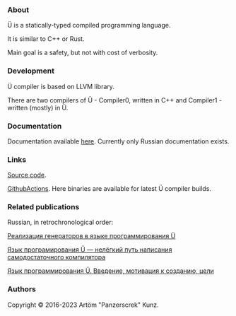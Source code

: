 ### About

Ü is a statically-typed compiled programming language.

It is similar to C++ or Rust.

Main goal is a safety, but not with cost of verbosity.


### Development

Ü compiler is based on LLVM library.

There are two compilers of Ü - Compiler0, written in C++ and Compiler1 - written (mostly) in Ü.


### Documentation

Documentation available [here](https://u-00dc-sprache.readthedocs.io/ru/latest/contents.html).
Currently only Russian documentation exists.


### Links

[Source code](https://github.com/Panzerschrek/U-00DC-Sprache).

[GithubActions](https://github.com/Panzerschrek/U-00DC-Sprache/actions/workflows/main.yml).
Here binaries are available for latest Ü compiler builds.


### Related publications

Russian, in retrochronological order:

[Реализация генераторов в языке программирования Ü](https://habr.com/ru/articles/733088/)

[Язык програмирования Ü — нелёгкий путь написания самодостаточного компилятора](https://habr.com/ru/articles/580024/)

[Язык программирования Ü. Введение, мотивация к созданию, цели](https://habr.com/ru/articles/465553/)


### Authors

Copyright © 2016-2023 Artöm "Panzerscrek" Kunz.
